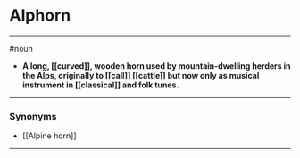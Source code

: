 # Alphorn
---
#noun
- **A long, [[curved]], wooden horn used by mountain-dwelling herders in the Alps, originally to [[call]] [[cattle]] but now only as musical instrument in [[classical]] and folk tunes.**
---
### Synonyms
- [[Alpine horn]]
---
